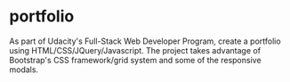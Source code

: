 # portfolio
As part of Udacity's Full-Stack Web Developer Program, create a portfolio using HTML/CSS/JQuery/Javascript. The project takes advantage of Bootstrap's CSS framework/grid system and some of the responsive modals. 
